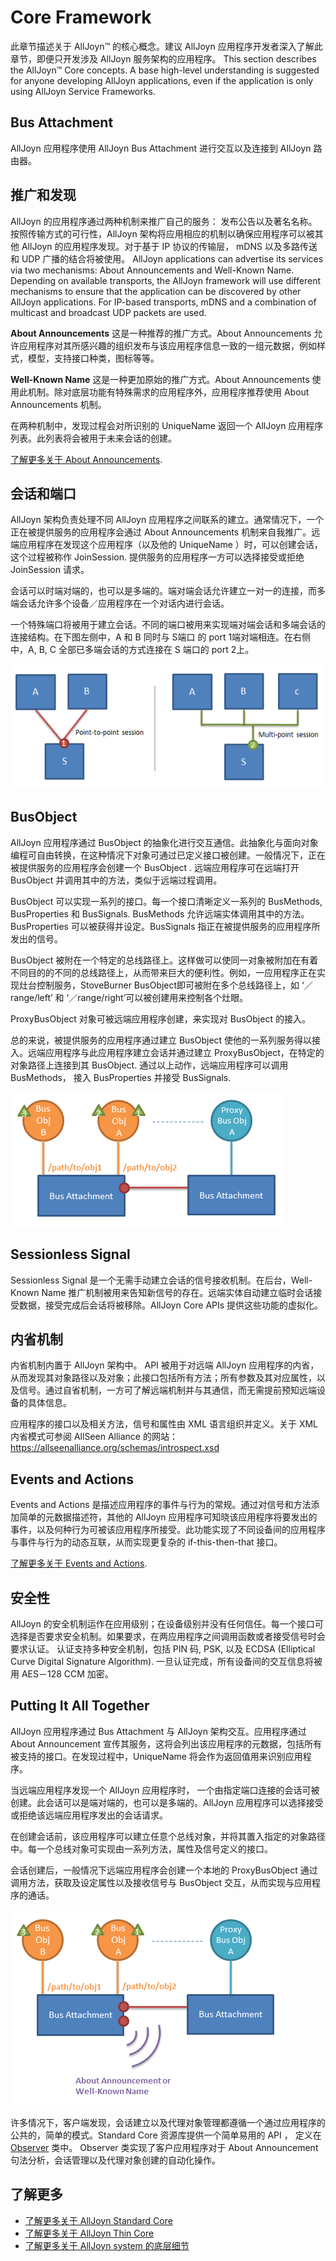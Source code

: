 # Core Framework

此章节描述关于 AllJoyn&trade; 的核心概念。建议 AllJoyn 应用程序开发者深入了解此章节，即便只开发涉及 AllJoyn 服务架构的应用程序。
This section describes the AllJoyn&trade; Core concepts. A base high-level
understanding is suggested for anyone developing AllJoyn applications,
even if the application is only using AllJoyn Service Frameworks.

## Bus Attachment
AllJoyn 应用程序使用 AllJoyn Bus Attachment 进行交互以及连接到 AllJoyn 路由器。

## 推广和发现

AllJoyn 的应用程序通过两种机制来推广自己的服务： 发布公告以及著名名称。按照传输方式的可行性，AllJoyn 架构将应用相应的机制以确保应用程序可以被其他 AllJoyn 的应用程序发现。对于基于 IP 协议的传输层， mDNS 以及多路传送和 UDP 广播的结合将被使用。
AllJoyn applications can advertise its services via two mechanisms:
About Announcements and Well-Known Name. Depending on available
transports, the AllJoyn framework will use different mechanisms
to ensure that the application can be discovered by other AllJoyn
applications. For IP-based transports, mDNS and a combination of
multicast and broadcast UDP packets are used.

**About Announcements** 这是一种推荐的推广方式。About Announcements 允许应用程序对其所感兴趣的组织发布与该应用程序信息一致的一组元数据，例如样式，模型，支持接口种类，图标等等。

**Well-Known Name** 这是一种更加原始的推广方式。About Announcements 使用此机制。除对底层功能有特殊需求的应用程序外，应用程序推荐使用 About Announcements 机制。

在两种机制中，发现过程会对所识别的 UniqueName 返回一个 AllJoyn 应用程序列表。此列表将会被用于未来会话的创建。

[了解更多关于 About Announcements][about].

## 会话和端口

AllJoyn 架构负责处理不同 AllJoyn 应用程序之间联系的建立。通常情况下，一个正在被提供服务的应用程序会通过 About Announcements 机制来自我推广。远端应用程序在发现这个应用程序（以及他的 UniqueName ）时，可以创建会话，这个过程被称作 JoinSession. 提供服务的应用程序一方可以选择接受或拒绝 JoinSession 请求。

会话可以时端对端的，也可以是多端的。端对端会话允许建立一对一的连接，而多端会话允许多个设备／应用程序在一个对话内进行会话。

一个特殊端口将被用于建立会话。不同的端口被用来实现端对端会话和多端会话的连接结构。在下图左侧中，A 和 B 同时与 S端口 的 port 1端对端相连。在右侧中，A, B, C 全部已多端会话的方式连接在 S 端口的 port 2上。

![alljoyn-core-sessions][alljoyn-core-sessions]

## BusObject

AllJoyn 应用程序通过 BusObject 的抽象化进行交互通信。此抽象化与面向对象编程可自由转换，在这种情况下对象可通过已定义接口被创建。一般情况下，正在被提供服务的应用程序会创建一个 BusObject . 远端应用程序可在远端打开 BusObject 并调用其中的方法，类似于远端过程调用。

BusObject 可以实现一系列的接口。每一个接口清晰定义一系列的 BusMethods, BusProperties 和 BusSignals. BusMethods 允许远端实体调用其中的方法。BusProperties 可以被获得并设定。BusSignals 指正在被提供服务的应用程序所发出的信号。

BusObject 被附在一个特定的总线路径上。这样做可以使同一对象被附加在有着不同目的的不同的总线路径上，从而带来巨大的便利性。例如，一应用程序正在实现灶台控制服务，StoveBurner BusObject即可被附在多个总线路径上，如 ‘／range/left’ 和 ‘／range/right’可以被创建用来控制各个灶眼。

ProxyBusObject 对象可被远端应用程序创建，来实现对 BusObject 的接入。

总的来说，被提供服务的应用程序通过建立 BusObject 使他的一系列服务得以接入。远端应用程序与此应用程序建立会话并通过建立 ProxyBusObject，在特定的对象路径上连接到其 BusObject. 通过以上动作，远端应用程序可以调用 BusMethods， 接入 BusProperties 并接受 BusSignals.

![alljoyn-core-busobject][alljoyn-core-busobject]

## Sessionless Signal

Sessionless Signal 是一个无需手动建立会话的信号接收机制。在后台，Well-Known Name 推广机制被用来告知新信号的存在。远端实体自动建立临时会话接受数据，接受完成后会话将被移除。AllJoyn Core APIs 提供这些功能的虚拟化。

## 内省机制
内省机制内置于 AllJoyn 架构中。 API 被用于对远端 AllJoyn 应用程序的内省，从而发现其对象路径以及对象；此接口包括所有方法；所有参数及其对应属性，以及信号。通过自省机制，一方可了解远端机制并与其通信，而无需提前预知远端设备的具体信息。

应用程序的接口以及相关方法，信号和属性由 XML 语言组织并定义。关于 XML 内省模式可参阅 AllSeen Alliance 的网站：
https://allseenalliance.org/schemas/introspect.xsd

## Events and Actions

Events and Actions 是描述应用程序的事件与行为的常规。通过对信号和方法添加简单的元数据描述符，其他的 AllJoyn 应用程序可知晓该应用程序将要发出的事件，以及何种行为可被该应用程序所接受。此功能实现了不同设备间的应用程序与事件与行为的动态互联，从而实现更复杂的 if-this-then-that 接口。

[了解更多关于 Events and Actions][events-and-actions].

## 安全性

AllJoyn 的安全机制运作在应用级别；在设备级别并没有任何信任。每一个接口可选择是否要求安全机制。如果要求，在两应用程序之间调用函数或者接受信号时会要求认证。 认证支持多种安全机制，包括 PIN 码, PSK, 以及 ECDSA (Elliptical Curve Digital
Signature Algorithm). 一旦认证完成，所有设备间的交互信息将被用 AES－128 CCM 加密。

## Putting It All Together

AllJoyn 应用程序通过 Bus Attachment 与 AllJoyn 架构交互。应用程序通过 About Announcement 宣传其服务，这将会列出该应用程序的元数据，包括所有被支持的接口。在发现过程中，UniqueName 将会作为返回值用来识别应用程序。

当远端应用程序发现一个 AllJoyn 应用程序时， 一个由指定端口连接的会话可被创建。此会话可以是端对端的，也可以是多端的。AllJoyn 应用程序可以选择接受或拒绝该远端应用程序发出的会话请求。

在创建会话前，该应用程序可以建立任意个总线对象，并将其置入指定的对象路径中。每一个总线对象可实现由一系列方法，属性及信号定义的接口。

会话创建后，一般情况下远端应用程序会创建一个本地的 ProxyBusObject 通过调用方法，获取及设定属性以及接收信号与 BusObject 交互，从而实现与应用程序的通话。

![alljoyn-core-components][alljoyn-core-components]

许多情况下，客户端发现，会话建立以及代理对象管理都遵循一个通过应用程序的公共的，简单的模式。Standard Core 资源库提供一个简单易用的 API ， 定义在 [Observer][observer-api-guide] 类中。 Observer 类实现了客户应用程序对于 About Announcement 句法分析，会话管理以及代理对象创建的自动化操作。


## 了解更多

* [了解更多关于 AllJoyn Standard Core][aj-scl]
* [了解更多关于 AllJoyn Thin Core][aj-tcl]
* [了解更多关于 AllJoyn system 的底层细节][aj-system]

[about]: /learn/core/about-announcement
[events-and-actions]: /learn/core/events-and-actions
[alljoyn-core-sessions]: /files/learn/alljoyn-core-sessions.png
[alljoyn-core-busobject]: /files/learn/alljoyn-core-busobject.png
[alljoyn-core-components]: /files/learn/alljoyn-core-components.png

[aj-system]: /learn/core/system-description
[aj-scl]: /learn/core/standard-core
[aj-tcl]: /learn/core/thin-core
[observer-api-guide]: /develop/api-guide/core/observer/
